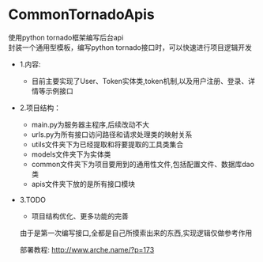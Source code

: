 # CommonTornadoApis
使用python tornado框架编写后台api  
封装一个通用型模板，编写python tornado接口时，可以快速进行项目逻辑开发  
* 1.内容:  
    * 目前主要实现了User、Token实体类,token机制,以及用户注册、登录、详情等示例接口  
* 2.项目结构：  
    * main.py为服务器主程序,后续改动不大  
    * urls.py为所有接口访问路径和请求处理类的映射关系  
    * utils文件夹下为已经提取和将要提取的工具类集合  
    * models文件夹下为实体类  
    * common文件夹下为项目要用到的通用性文件,包括配置文件、数据库dao类  
    * apis文件夹下放的是所有接口模块  
* 3.TODO  
    * 项目结构优化、更多功能的完善  
    
   
    由于是第一次编写接口,全都是自己所摸索出来的东西,实现逻辑仅做参考作用  
   
    部署教程: http://www.arche.name/?p=173
